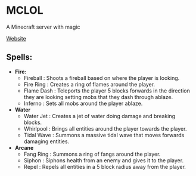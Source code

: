 # MCLOL
A Minecraft server with magic

[Website](https://mclol.pro)

## Spells:
- **Fire:**
  - Fireball : Shoots a fireball based on where the player is looking.
  - Fire Ring : Creates a ring of flames around the player.
  - Flame Dash : Teleports the player 5 blocks forwards in the direction they are looking setting mobs that they dash through ablaze.
  - Inferno : Sets all mobs around the player ablaze.
- **Water**
  - Water Jet : Creates a jet of water doing damage and breaking blocks.
  - Whirlpool : Brings all entities around the player towards the player.
  - Tidal Wave : Summons a massive tidal wave that moves forwards damaging entities.
- **Arcane**
  - Fang Ring : Summons a ring of fangs around the player.
  - Siphon : Siphons health from an enemy and gives it to the player.
  - Repel : Repels all entities in a 5 block radius away from the player.
